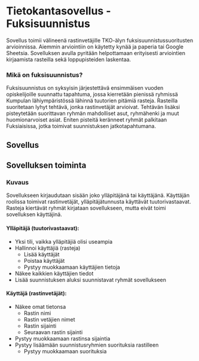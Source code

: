 Tietokantasovellus - Fuksisuunnistus
====================================
Sovellus toimii välineenä rastinvetäjille TKO-älyn fuksisuunnistussuoritusten arvioinnissa. Aiemmin arviointiin on käytetty kynää ja paperia tai Google Sheetsia. Sovelluksen avulla pyritään helpottamaan erityisesti arviointien kirjaamista rasteilla sekä loppupisteiden laskentaa.

### Mikä on fuksisuunnistus?
Fuksisuunnistus on syksyisin järjestettävä ensimmäisen vuoden opiskelijoille suunnattu tapahtuma, jossa kierretään pienissä ryhmissä Kumpulan lähiympäristössä lähinnä tuutorien pitämiä rasteja. Rasteilla suoritetaan lyhyt tehtävä, jonka rastinvetäjät arvioivat. Tehtävän lisäksi pisteytetään suorittavan ryhmän mahdolliset asut, ryhmähenki ja muut huomionarvoiset asiat. Eniten pisteitä keränneet ryhmät palkitaan Fuksiaisissa, jotka toimivat suunnistuksen jatkotapahtumana. 

Sovellus
--------
## Sovelluksen toiminta

### Kuvaus
Sovellukseen kirjaudutaan sisään joko ylläpitäjänä tai käyttäjänä. Käyttäjän roolissa toimivat rastinvetäjät, ylläpitäjätunnusta käyttävät tuutorivastaavat. Rasteja kiertävät ryhmät kirjataan sovellukseen, mutta eivät toimi sovelluksen käyttäjinä. 

#### Ylläpitäjä (tuutorivastaavat):
* Yksi tili, vaikka ylläpitäjiä olisi useampia
* Hallinnoi käyttäjiä (rasteja)
  * Lisää käyttäjät
  * Poistaa käyttäjät
  * Pystyy muokkaamaan käyttäjien tietoja
* Näkee kaikkien käyttäjien tiedot
* Lisää suunnistuksen aluksi suunnistavat ryhmät sovellukseen

#### Käyttäjä (rastinvetäjät):
* Näkee omat tietonsa
  * Rastin nimi
  * Rastin vetäjien nimet
  * Rastin sijainti
  * Seuraavan rastin sijainti
* Pystyy muokkaamaan rastinsa sijaintia
* Pystyy lisäämään suunnistusryhmien suorituksia rastilleen
  * Pystyy muokkaamaan suorituksia


